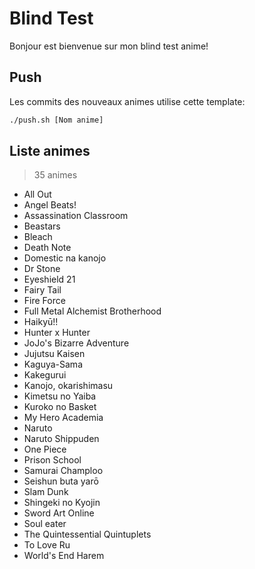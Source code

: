 # Blind Test

Bonjour est bienvenue sur mon blind test anime!
    
## Push
    
Les commits des nouveaux animes utilise cette template:
```bash
./push.sh [Nom anime]
```

## Liste animes
> 35 animes
- All Out
- Angel Beats!
- Assassination Classroom
- Beastars
- Bleach
- Death Note
- Domestic na kanojo
- Dr Stone
- Eyeshield 21
- Fairy Tail
- Fire Force
- Full Metal Alchemist Brotherhood
- Haikyū!!
- Hunter x Hunter
- JoJo's Bizarre Adventure
- Jujutsu Kaisen
- Kaguya-Sama
- Kakegurui
- Kanojo, okarishimasu
- Kimetsu no Yaiba
- Kuroko no Basket
- My Hero Academia
- Naruto
- Naruto Shippuden
- One Piece
- Prison School
- Samurai Champloo
- Seishun buta yarō
- Slam Dunk
- Shingeki no Kyojin
- Sword Art Online
- Soul eater
- The Quintessential Quintuplets
- To Love Ru
- World's End Harem
